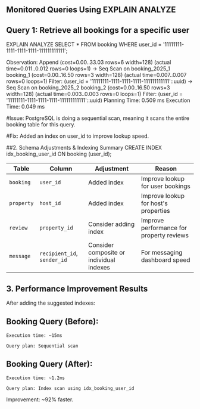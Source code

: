 ## Monitored Queries Using EXPLAIN ANALYZE
## Query 1: Retrieve all bookings for a specific user

EXPLAIN ANALYZE
SELECT * FROM booking
WHERE user_id = '11111111-1111-1111-1111-111111111111';

Observation:
Append  (cost=0.00..33.03 rows=6 width=128) (actual time=0.011..0.012 rows=0 loops=1)
  ->  Seq Scan on booking_2025_1 booking_1  (cost=0.00..16.50 rows=3 width=128) (actual time=0.007..0.007 rows=0 loops=1)
        Filter: (user_id = '11111111-1111-1111-1111-111111111111'::uuid)
  ->  Seq Scan on booking_2025_2 booking_2  (cost=0.00..16.50 rows=3 width=128) (actual time=0.003..0.003 rows=0 loops=1)
        Filter: (user_id = '11111111-1111-1111-1111-111111111111'::uuid)
Planning Time: 0.509 ms
Execution Time: 0.049 ms

#Issue: PostgreSQL is doing a sequential scan, meaning it scans the entire booking table for this query.

#Fix: Added an index on user_id to improve lookup speed.

##2. Schema Adjustments & Indexing Summary
CREATE INDEX idx_booking_user_id ON booking (user_id);

| Table      | Column                      | Adjustment                               | Reason                                   |
| ---------- | --------------------------- | ---------------------------------------- | ---------------------------------------- |
| `booking`  | `user_id`                   | Added index                              | Improve lookup for user bookings         |
| `property` | `host_id`                   | Added index                              | Improve lookup for host's properties     |
| `review`   | `property_id`               | Consider adding index                    | Improve performance for property reviews |
| `message`  | `recipient_id`, `sender_id` | Consider composite or individual indexes | For messaging dashboard speed            |

## 3. Performance Improvement Results
After adding the suggested indexes:

## Booking Query (Before):
    Execution time: ~15ms

    Query plan: Sequential scan

## Booking Query (After):
    Execution time: ~1.2ms

    Query plan: Index scan using idx_booking_user_id

Improvement: ~92% faster.
